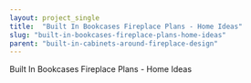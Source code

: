 ```yaml
---
layout: project_single
title:  "Built In Bookcases Fireplace Plans - Home Ideas"
slug: "built-in-bookcases-fireplace-plans-home-ideas"
parent: "built-in-cabinets-around-fireplace-design"
---
```

Built In Bookcases Fireplace Plans - Home Ideas